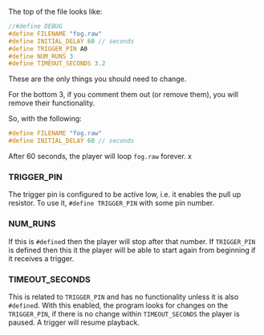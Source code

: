 
The top of the file looks like:

```c++
//#define DEBUG
#define FILENAME "fog.raw"
#define INITIAL_DELAY 60 // seconds
#define TRIGGER_PIN A0
#define NUM_RUNS 3
#define TIMEOUT_SECONDS 3.2
```

These are the only things you should need to change.

For the bottom 3, if you comment them out (or remove them), you will remove their functionality.

So, with the following:

```c++
#define FILENAME "fog.raw"
#define INITIAL_DELAY 60 // seconds
```

After 60 seconds, the player will loop `fog.raw` forever.
x
### TRIGGER_PIN

The trigger pin is configured to be active low, i.e. it enables the pull up resistor. To use it, `#define TRIGGER_PIN` with some pin number.

### NUM_RUNS

If this is `#define`d then the player will stop after that number. If `TRIGGER_PIN` is defined then this it the player will be able to start again from beginning if it receives a trigger.

### TIMEOUT_SECONDS

This is related to `TRIGGER_PIN` and has no functionality unless it is also `#define`d. With this enabled, the program looks for changes on the `TRIGGER_PIN`, if there is no change within `TIMEOUT_SECONDS` the player is paused. A trigger will resume playback.
